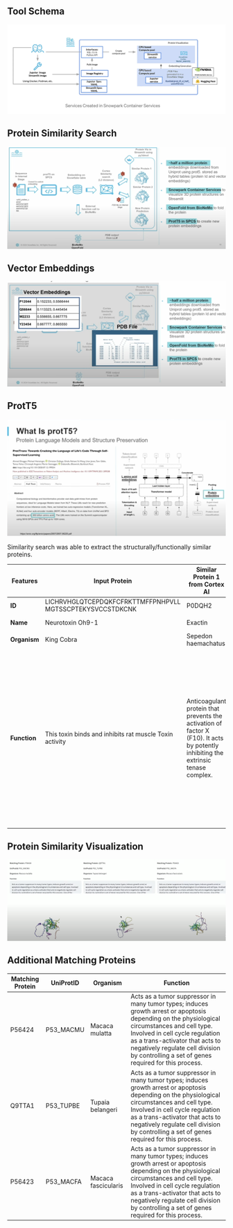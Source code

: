 ## Tool Schema

![MVP Tool Schema](./assets/Protein_Similarity_Search_Schema_5.png)

## Protein Similarity Search

![Protein Similarity Search Schema](./assets/Protein_Similarity_Search_Schema.png)

## Vector Embeddings

![Protein Similarity Search Design](./assets/Protein_Similarity_Search_Schema_2.png)

## ProtT5

![ProtT5](./assets/Protein_Similarity_Search_Schema_3.png)

Similarity search was able to extract the structurally/functionally similar proteins.

| Features  | Input Protein  | Similar Protein 1 from Cortex AI | Similar Protein 2 from Cortex AI |
|-----------|----------------|----------------------------------|----------------------------------|
| **ID**    | LICHRVHGLQTCEPDQKFCFRKTTMFFPNHPVLL MGTSSCPTEKYSVCCSTDKCNK | P0DQH2 | P0DKS3 |
| **Name**  | Neurotoxin Oh9-1 | Exactin | Mambalgin-2 |
| **Organism** | King Cobra | Sepedon haemachatus | Black Mamba |
| **Function** | This toxin binds and inhibits rat muscle Toxin activity | Anticoagulant protein that prevents the activation of factor X (F10). It acts by potently inhibiting the extrinsic tenase complex. | This three-finger toxin inhibits ASIC channels. It acts as a gating modifier toxin by decreasing the apparent proton sensitivity of activation and by slightly increasing the apparent proton sensitivity for inactivation. |

## Protein Similarity Visualization

![Protein Similarity Search](./assets/Protein_Similarity_Search.png)

## Additional Matching Proteins

| Matching Protein | UniProtID  | Organism            | Function |
|------------------|------------|---------------------|----------|
| P56424           | P53_MACMU  | Macaca mulatta      | Acts as a tumor suppressor in many tumor types; induces growth arrest or apoptosis depending on the physiological circumstances and cell type. Involved in cell cycle regulation as a trans-activator that acts to negatively regulate cell division by controlling a set of genes required for this process. |
| Q9TTA1           | P53_TUPBE  | Tupaia belangeri    | Acts as a tumor suppressor in many tumor types; induces growth arrest or apoptosis depending on the physiological circumstances and cell type. Involved in cell cycle regulation as a trans-activator that acts to negatively regulate cell division by controlling a set of genes required for this process. |
| P56423           | P53_MACFA  | Macaca fascicularis | Acts as a tumor suppressor in many tumor types; induces growth arrest or apoptosis depending on the physiological circumstances and cell type. Involved in cell cycle regulation as a trans-activator that acts to negatively regulate cell division by controlling a set of genes required for this process. |
